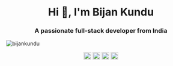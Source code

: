 <h1 align="center">Hi 👋, I'm Bijan Kundu</h1>
<h3 align="center">A passionate full-stack developer from India</h3>

<p align="left"> <img src="https://komarev.com/ghpvc/?username=bijankundu" alt="bijankundu" /> </p>

<p align="center">
<a href="https://linkedin.com/in/bijan-kundu" target="blank"><img align="center" src="https://cdn.jsdelivr.net/npm/simple-icons@3.0.1/icons/linkedin.svg" alt="bijan-kundu" height="20" width="20" /></a>
<a href="https://stackoverflow.com/users/13720327" target="blank"><img align="center" src="https://cdn.jsdelivr.net/npm/simple-icons@3.0.1/icons/stackoverflow.svg" alt="13720327" height="20" width="20" /></a>
<a href="https://fb.com/bijan000" target="blank"><img align="center" src="https://cdn.jsdelivr.net/npm/simple-icons@3.0.1/icons/facebook.svg" alt="bijan000" height="20" width="20" /></a>
<a href="https://instagram.com/_b_i_j_a_n_" target="blank"><img align="center" src="https://cdn.jsdelivr.net/npm/simple-icons@3.0.1/icons/instagram.svg" alt="_b_i_j_a_n_" height="20" width="20" /></a>
</p>
